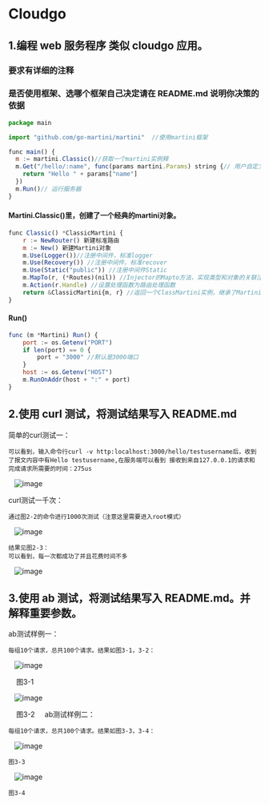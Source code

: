 # Cloudgo
## 1.编程 web 服务程序 类似 cloudgo 应用。
###   要求有详细的注释
###   是否使用框架、选哪个框架自己决定请在 README.md 说明你决策的依据

```javascript
package main

import "github.com/go-martini/martini"  //使用martini框架

func main() {
  m := martini.Classic()//获取一个martini实例释
  m.Get("/hello/:name", func(params martini.Params) string {// 用户自定义路由规则
    return "Hello " + params["name"]
  })
  m.Run()// 运行服务器
}
```

#### Martini.Classic()里，创建了一个经典的martini对象。
```javascript
func Classic() *ClassicMartini { 
    r := NewRouter() 新建标准路由 
    m := New() 新建Martini对象 
    m.Use(Logger())//注册中间件，标准logger 
    m.Use(Recovery()) //注册中间件，标准recover 
    m.Use(Static("public")) //注册中间件Static 
    m.MapTo(r, (*Routes)(nil)) //Injector的Mapto方法，实现类型和对象的关联注入 
    m.Action(r.Handle) //设置处理函数为路由处理函数 
    return &ClassicMartini{m, r} //返回一个ClassMartini实例，继承了Martini的结构， 提升了martini以及Router的相关方法 
}
```

#### Run()
```javascript
func (m *Martini) Run() {
    port := os.Getenv("PORT")
	if len(port) == 0 {
		port = "3000" //默认是3000端口
	}
	host := os.Getenv("HOST")
	m.RunOnAddr(host + ":" + port)
}
```

## 2.使用 curl 测试，将测试结果写入 README.md

简单的curl测试一：

    可以看到，输入命令行curl -v http:localhost:3000/hello/testusername后，收到了报文内容中有Hello testusername,在服务端可以看到 接收到来自127.0.0.1的请求和完成请求所需要的时间：275us
    
    ![image](https://github.com/YlingMA/Cloudgo/raw/master/image/图2-1.png)
    
curl测试一千次：

    通过图2-2的命令进行1000次测试（注意这里需要进入root模式）
     ![image](https://github.com/YlingMA/Cloudgo/raw/master/image/图2-2.png)
     
    结果见图2-3：
    可以看到，每一次都成功了并且花费时间不多
     ![image](https://github.com/YlingMA/Cloudgo/raw/master/image/图2-3.png)

## 3.使用 ab 测试，将测试结果写入 README.md。并解释重要参数。
ab测试样例一：

    每组10个请求，总共100个请求。结果如图3-1，3-2：
     ![image](https://github.com/YlingMA/Cloudgo/raw/master/image/图3-1.png)
     
     图3-1
     
     ![image](https://github.com/YlingMA/Cloudgo/raw/master/image/图3-2.png)
     
     图3-2
    
ab测试样例二：

    每组10个请求，总共100个请求。结果如图3-3，3-4：
     ![image](https://github.com/YlingMA/Cloudgo/raw/master/image/图3-3.png)
     
    图3-3
     ![image](https://github.com/YlingMA/Cloudgo/raw/master/image/图3-4.png)
     
    图3-4
